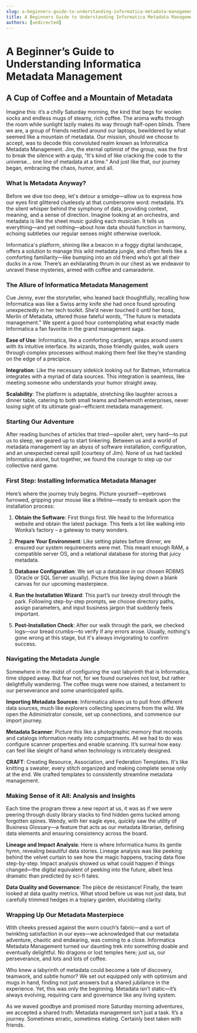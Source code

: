```yaml
---
slug: a-beginners-guide-to-understanding-informatica-metadata-management
title: A Beginners Guide to Understanding Informatica Metadata Management
authors: [undirected]
---
```



# A Beginner’s Guide to Understanding Informatica Metadata Management

## A Cup of Coffee and a Mountain of Metadata

Imagine this: it’s a chilly Saturday morning, the kind that begs for woolen socks and endless mugs of steamy, rich coffee. The aroma wafts through the room while sunlight lazily makes its way through half-open blinds. There we are, a group of friends nestled around our laptops, bewildered by what seemed like a mountain of metadata. Our mission, should we choose to accept, was to decode this convoluted realm known as Informatica Metadata Management. Jim, the eternal optimist of the group, was the first to break the silence with a quip, “It's kind of like cracking the code to the universe… one line of metadata at a time.” And just like that, our journey began, embracing the chaos, humor, and all.

### What Is Metadata Anyway?

Before we dive too deep, let's detour a smidge—allow us to express how our eyes first glittered cluelessly at that cumbersome word: metadata. It’s the silent whisper behind the symphony of data, providing context, meaning, and a sense of direction. Imagine looking at an orchestra, and metadata is like the sheet music guiding each musician. It tells us everything—and yet nothing—about how data should function in harmony, echoing subtleties our regular senses might otherwise overlook.

Informatica's platform, shining like a beacon in a foggy digital landscape, offers a solution to manage this wild metadata jungle, and often feels like a comforting familiarity—like bumping into an old friend who’s got all their ducks in a row. There’s an exhilarating thrum in our chest as we endeavor to unravel these mysteries, armed with coffee and camaraderie.

### The Allure of Informatica Metadata Management

Cue Jenny, ever the storyteller, who leaned back thoughtfully, recalling how Informatica was like a Swiss army knife she had once found sprouting unexpectedly in her tech toolkit. She’d never touched it until her boss, Merlin of Metadata, uttered those fateful words, “The future is metadata management.” We spent a good hour contemplating what exactly made Informatica a fan favorite in the grand management saga. 

**Ease of Use**: Informatica, like a comforting cardigan, wraps around users with its intuitive interface. Its wizards, those friendly guides, walk users through complex processes without making them feel like they’re standing on the edge of a precipice.

**Integration**: Like the necessary sidekick looking out for Batman, Informatica integrates with a myriad of data sources. This integration is seamless, like meeting someone who understands your humor straight away.

**Scalability**: The platform is adaptable, stretching like laughter across a dinner table, catering to both small teams and behemoth enterprises, never losing sight of its ultimate goal—efficient metadata management.

### Starting Our Adventure

After reading bunches of articles that tried—spoiler alert, very hard—to put us to sleep, we geared up to start tinkering. Between us and a world of metadata management lay an abyss of software installation, configuration, and an unexpected cereal spill (courtesy of Jim). None of us had tackled Informatica alone, but together, we found the courage to step up our collective nerd game.

### First Step: Installing Informatica Metadata Manager

Here’s where the journey truly begins. Picture yourself—eyebrows furrowed, gripping your mouse like a lifeline—ready to embark upon the installation process:

1. **Obtain the Software**: First things first. We head to the Informatica website and obtain the latest package. This feels a lot like walking into Wonka’s factory – a gateway to many wonders.
   
2. **Prepare Your Environment**: Like setting plates before dinner, we ensured our system requirements were met. This meant enough RAM, a compatible server OS, and a relational database for storing that juicy metadata.
   
3. **Database Configuration**: We set up a database in our chosen RDBMS (Oracle or SQL Server usually). Picture this like laying down a blank canvas for our upcoming masterpiece.

4. **Run the Installation Wizard**: This part’s our breezy stroll through the park. Following step-by-step prompts, we choose directory paths, assign parameters, and input business jargon that suddenly feels important.

5. **Post-Installation Check**: After our walk through the park, we checked logs—our bread crumbs—to verify if any errors arose. Usually, nothing's gone wrong at this stage, but it's always invigorating to confirm success.

### Navigating the Metadata Jungle

Somewhere in the midst of configuring the vast labyrinth that is Informatica, time slipped away. But fear not, for we found ourselves not lost, but rather delightfully wandering. The coffee mugs were now stained, a testament to our perseverance and some unanticipated spills.

**Importing Metadata Sources**: Informatica allows us to pull from different data sources, much like explorers collecting specimens from the wild. We open the Administrator console, set up connections, and commence our import journey.

**Metadata Scanner**: Picture this like a photographic memory that records and catalogs information neatly into compartments. All we had to do was configure scanner properties and enable scanning. It’s surreal how easy can feel like sleight of hand when technology is intricately designed.

**CRAFT**: Creating Resource, Association, and Federation Templates. It's like knitting a sweater, every stitch organized and making complete sense only at the end. We crafted templates to consistently streamline metadata management.

### Making Sense of it All: Analysis and Insights

Each time the program threw a new report at us, it was as if we were peering through dusty library stacks to find hidden gems tucked among forgotten spines. Wendy, with her eagle eyes, quickly saw the utility of Business Glossary—a feature that acts as our metadata librarian, defining data elements and ensuring consistency across the board.

**Lineage and Impact Analysis**: Here is where Informatica hums its gentle hymn, revealing beautiful data stories. Lineage analysis was like peeking behind the velvet curtain to see how the magic happens, tracing data flow step-by-step. Impact analysis showed us what could happen if things changed—the digital equivalent of peeking into the future, albeit less dramatic than predicted by sci-fi tales.

**Data Quality and Governance**: The pièce de résistance! Finally, the team looked at data quality metrics. What stood before us was not just data, but carefully trimmed hedges in a topiary garden, elucidating clarity.

### Wrapping Up Our Metadata Masterpiece

With cheeks pressed against the worn couch’s fabric—and a sort of twinkling satisfaction in our eyes—we acknowledged that our metadata adventure, chaotic and endearing, was coming to a close. Informatica Metadata Management turned our daunting trek into something doable and eventually delightful. No dragons or lost temples here; just us, our perseverance, and lots and lots of coffee.

Who knew a labyrinth of metadata could become a tale of discovery, teamwork, and subtle humor? We set out equipped only with optimism and mugs in hand, finding not just answers but a shared jubilance in the experience. Yet, this was only the beginning. Metadata isn’t static—it’s always evolving, requiring care and governance like any living system.

As we waved goodbye and promised more Saturday morning adventures, we accepted a shared truth: Metadata management isn’t just a task. It’s a journey. Sometimes erratic, sometimes elating. Certainly best taken with friends.
